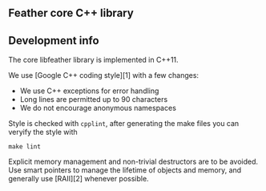 ## Feather core C++ library

## Development info

The core libfeather library is implemented in C++11.

We use [Google C++ coding style][1] with a few changes:

- We use C++ exceptions for error handling
- Long lines are permitted up to 90 characters
- We do not encourage anonymous namespaces

Style is checked with `cpplint`, after generating the make files you can
veryify the style with

```
make lint
```

Explicit memory management and non-trivial destructors are to be avoided. Use
smart pointers to manage the lifetime of objects and memory, and generally use
[RAII][2] whenever possible.
